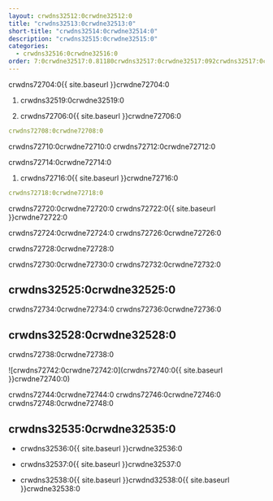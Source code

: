 ```yaml
---
layout: crwdns32512:0crwdne32512:0
title: "crwdns32513:0crwdne32513:0"
short-title: "crwdns32514:0crwdne32514:0"
description: "crwdns32515:0crwdne32515:0"
categories:
  - crwdns32516:0crwdne32516:0
order: 7:0crwdne32517:0.81180crwdns32517:0crwdne32517:092crwdns32517:0crwdne32517:0
---
```

crwdns72704:0{{ site.baseurl }}crwdne72704:0

1. crwdns32519:0crwdne32519:0

2. crwdns72706:0{{ site.baseurl }}crwdne72706:0

```yaml
crwdns72708:0crwdne72708:0
```

crwdns72710:0crwdne72710:0 crwdns72712:0crwdne72712:0

crwdns72714:0crwdne72714:0

1. crwdns72716:0{{ site.baseurl }}crwdne72716:0 

```yaml
crwdns72718:0crwdne72718:0
```

crwdns72720:0crwdne72720:0 crwdns72722:0{{ site.baseurl }}crwdne72722:0

crwdns72724:0crwdne72724:0 crwdns72726:0crwdne72726:0

crwdns72728:0crwdne72728:0

crwdns72730:0crwdne72730:0 crwdns72732:0crwdne72732:0

## crwdns32525:0crwdne32525:0

crwdns72734:0crwdne72734:0 crwdns72736:0crwdne72736:0

## crwdns32528:0crwdne32528:0

crwdns72738:0crwdne72738:0

![crwdns72742:0crwdne72742:0](crwdns72740:0{{ site.baseurl }}crwdne72740:0)

crwdns72744:0crwdne72744:0 crwdns72746:0crwdne72746:0 crwdns72748:0crwdne72748:0

## crwdns32535:0crwdne32535:0

- crwdns32536:0{{ site.baseurl }}crwdne32536:0

- crwdns32537:0{{ site.baseurl }}crwdne32537:0

- crwdns32538:0{{ site.baseurl }}crwdnd32538:0{{ site.baseurl }}crwdne32538:0